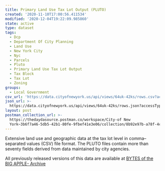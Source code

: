 ```yaml
---
title: Primary Land Use Tax Lot Output (PLUTO)
created: '2020-11-10T17:00:56.411534'
modified: '2020-12-04T19:22:09.985860'
state: active
type: dataset
tags:
  - Dcp
  - Department Of City Planning
  - Land Use
  - New York City
  - Nyc
  - Parcels
  - Pluto
  - Primary Land Use Tax Lot Output
  - Tax Block
  - Tax Lot
  - Zoning
groups:
  - Local Government
csv_url: 'https://data.cityofnewyork.us/api/views/64uk-42ks/rows.csv?accessType=DOWNLOAD'
json_url: >-
  https://data.cityofnewyork.us/api/views/64uk-42ks/rows.json?accessType=DOWNLOAD
layout: post
postman_collection_url: >-
  https://thedaydasource.postman.co/workspace/City-of New
  York~3b6f7a46-5db5-42b1-80fe-9fbef41e3e06/collection/8b92e97b-a78f-4cdb-8c75-6fb812ba9e7d
---
```

Extensive land use and geographic data at the tax lot level in comma–separated values (CSV) file format. The PLUTO files contain more than seventy fields derived from data maintained by city agencies.

All previously released versions of this data are available at <a href="https://www1.nyc.gov/site/planning/data-maps/open-data/bytes-archive.page?sorts[year]=0">BYTES of the BIG APPLE- Archive</a>
